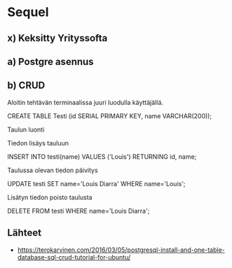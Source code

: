 # Sequel

## x) Keksitty Yrityssofta

## a) Postgre asennus

## b) CRUD

Aloitin tehtävän terminaalissa juuri luodulla käyttäjällä.

CREATE TABLE Testi (id SERIAL PRIMARY KEY, name VARCHAR(200));

Taulun luonti

Tiedon lisäys tauluun

INSERT INTO testi(name) VALUES ('Louis') RETURNING id, name;

Taulussa olevan tiedon päivitys

UPDATE testi SET name='Louis Diarra' WHERE name='Louis';

Lisätyn tiedon poisto taulusta

DELETE FROM testi WHERE name='Louis Diarra';



## Lähteet

 - https://terokarvinen.com/2016/03/05/postgresql-install-and-one-table-database-sql-crud-tutorial-for-ubuntu/
